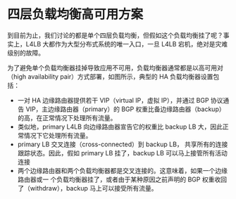 # 四层负载均衡高可用方案

到目前为止，我们讨论的都是单个四层负载均衡，但假如这个负载均衡挂了呢？事实上，L4LB 大都作为大型分布式系统的唯一入口，一旦 L4LB 宕机，绝对是灾难级别的故障。

为了避免单个负载均衡器挂掉导致应用不可用，负载均衡器通常都是以高可用对（high availability pair）方式部署，如图所示，典型的 HA 负载均衡器设置包括：

- 一对 HA 边缘路由器提供若干 VIP（virtual IP，虚拟 IP），并通过 BGP 协议通告 VIP，主边缘路由器（primary）的 BGP 权重比备边缘路由器（backup）的高，在正常情况下处理所有流量。
- 类似地，primary L4LB 向边缘路由器宣告它的权重比 backup LB 大，因此正常情况下它处理所有流量。
- primary LB 交叉连接（cross-connected）到 backup LB， 共享所有的连接跟踪状态。因此，假如 primary LB 挂了，backup LB 可以马上接管所有活动连接
- 两个边缘路由器和两个负载均衡器都是交叉连接的。这意味着，如果一个边缘路由器或一 个负载均衡器挂了，或者由于某种原因之前声明的 BGP 权重收回了（withdraw），backup 马上可以接受所有流量。